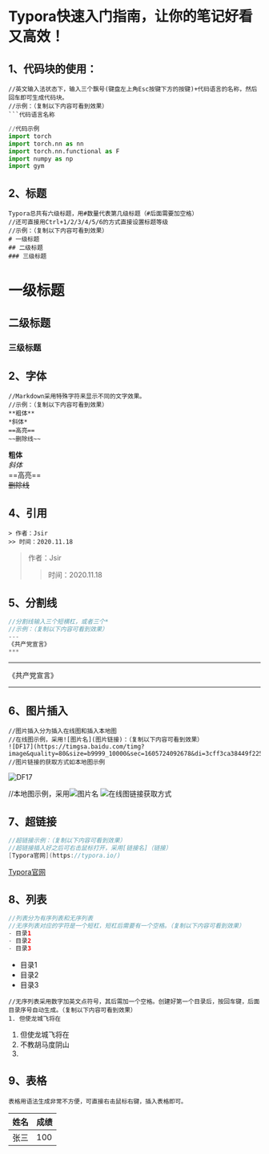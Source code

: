 # Typora快速入门指南，让你的笔记好看又高效！

## 1、代码块的使用：

```代码块
//英文输入法状态下，输入三个飘号(键盘左上角Esc按键下方的按键)+代码语言的名称，然后回车即可生成代码块。
//示例：（复制以下内容可看到效果）
​```代码语言名称
```

```python
//代码示例
import torch     
import torch.nn as nn
import torch.nn.functional as F
import numpy as np
import gym
```

## 2、标题

```说明
Typora总共有六级标题，用#数量代表第几级标题（#后面需要加空格）
//还可直接用Ctrl+1/2/3/4/5/6的方式直接设置标题等级
//示例：（复制以下内容可看到效果）
# 一级标题
## 二级标题
### 三级标题
```

# 一级标题

## 二级标题

### 三级标题

## 2、字体

```
//Markdown采用特殊字符来显示不同的文字效果。
//示例：（复制以下内容可看到效果）
**粗体**     
*斜体*       
==高亮==     
~~删除线~~     
```

**粗体**     
*斜体*       
==高亮==     
~~删除线~~  

## 4、引用

```jiava
> 作者：Jsir
>> 时间：2020.11.18
```

> 作者：Jsir
>
> > 时间：2020.11.18

## 5、分割线

```java
//分割线输入三个短横杠，或者三个*
//示例：（复制以下内容可看到效果）
---
《共产党宣言》
***
```

---

《共产党宣言》

***



## 6、图片插入

```jiava
//图片插入分为插入在线图和插入本地图
//在线图示例，采用![图片名](图片链接)：（复制以下内容可看到效果）
![DF17](https://timgsa.baidu.com/timg?image&quality=80&size=b9999_10000&sec=1605724092678&di=3cff3ca38449f225d2ebfe616a2a0731&imgtype=0&src=http%3A%2F%2F5b0988e595225.cdn.sohucs.com%2Fq_70%2Cc_zoom%2Cw_640%2Fimages%2F20200222%2F1afb644c232d48ae8b4377c4be8650a8.jpeg)    
//图片链接的获取方式如本地图示例
```

![DF17](https://timgsa.baidu.com/timg?image&quality=80&size=b9999_10000&sec=1605724092678&di=3cff3ca38449f225d2ebfe616a2a0731&imgtype=0&src=http%3A%2F%2F5b0988e595225.cdn.sohucs.com%2Fq_70%2Cc_zoom%2Cw_640%2Fimages%2F20200222%2F1afb644c232d48ae8b4377c4be8650a8.jpeg)
   

//本地图示例，采用![图片名](选中本地图片)
![在线图链接获取方式](本地图片路径)    


## 7、超链接

```java
//超链接示例：（复制以下内容可看到效果）
//超链接插入好之后可右击鼠标打开，采用[链接名]（链接）
[Typora官网](https://typora.io/)    
```

[Typora官网](https://typora.io/) 

## 8、列表

```java
//列表分为有序列表和无序列表
//无序列表对应的字符是一个短杠，短杠后需要有一个空格。（复制以下内容可看到效果）
- 目录1
- 目录2
- 目录3
```

- 目录1
- 目录2
- 目录3

```代码块
//无序列表采用数字加英文点符号，其后需加一个空格。创建好第一个目录后，按回车键，后面目录序号自动生成。（复制以下内容可看到效果）
1. 但使龙城飞将在
```

1. 但使龙城飞将在
2. 不教胡马度阴山
3. 

## 9、表格

```说明
表格用语法生成非常不方便，可直接右击鼠标右键，插入表格即可。
```

| 姓名 | 成绩 |
| ---- | ---- |
| 张三 | 100  |





